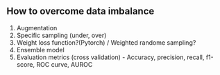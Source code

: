 
## How to overcome data imbalance

1. Augmentation
2. Specific sampling (under, over)
3. Weight loss function?(Pytorch) / Weighted randome sampling?
4. Ensemble model
5. Evaluation metrics (cross validation) - Accuracy, precision, recall, f1-score, ROC curve, AUROC
